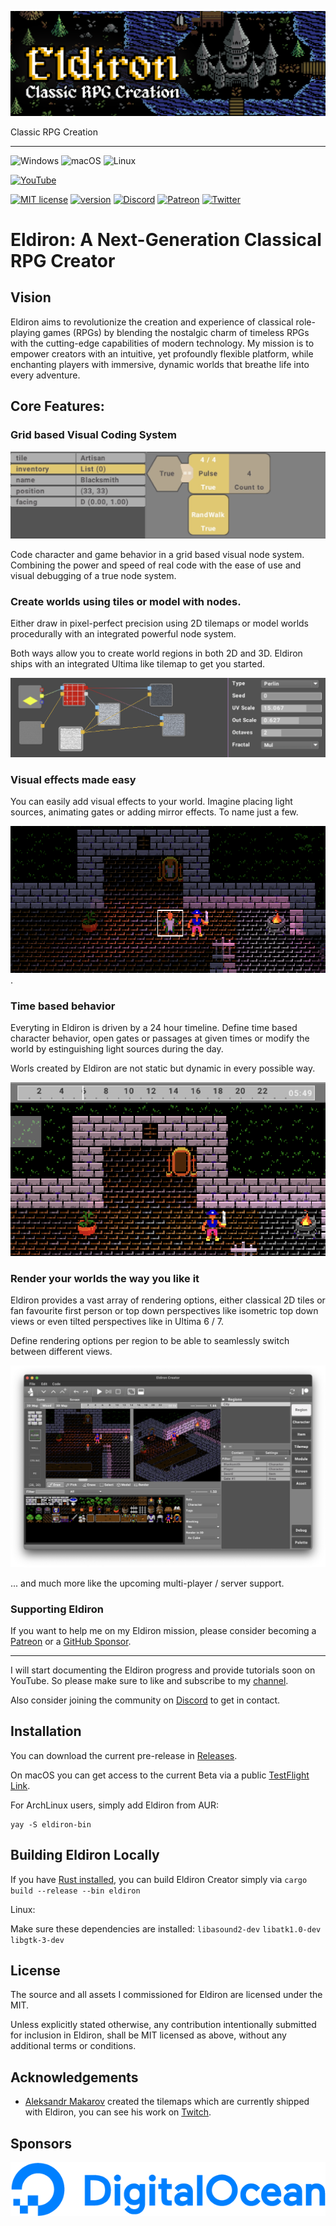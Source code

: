 ![screenshot](images/eldiron_header.png)

Classic RPG Creation

---

![Windows](https://img.shields.io/badge/Windows-0078D6?style=for-the-badge&logo=windows&logoColor=white) ![macOS](https://img.shields.io/badge/mac%20os-000000?style=for-the-badge&logo=macos&logoColor=F0F0F0) ![Linux](https://img.shields.io/badge/Linux-FCC624?style=for-the-badge&logo=linux&logoColor=black)

[![YouTube](https://img.shields.io/badge/YouTube-FF0000?style=for-the-badge&logo=youtube&logoColor=white)](https://www.youtube.com/channel/UCCmrO356zLQv_m8dPEqBUfA)

[![MIT license](https://img.shields.io/badge/License-MIT-blue.svg)](https://lbesson.mit-license.org/) [![version](https://img.shields.io/badge/version-0.8.9-yellow.svg)](https://shields.io/) [![Discord](https://badgen.net/badge/icon/discord?icon=discord&label)](https://discord.gg/ZrNj6baSZU) [![Patreon](https://badgen.net/badge/icon/patreon?icon=patreon&label)](https://patreon.com/eldiron) [![Twitter](https://badgen.net/badge/icon/twitter?icon=twitter&label)](https://twitter.com/EldironRPG)


# Eldiron: A Next-Generation Classical RPG Creator

## Vision

Eldiron aims to revolutionize the creation and experience of classical role-playing games (RPGs) by blending the nostalgic charm of timeless RPGs with the cutting-edge capabilities of modern technology. My mission is to empower creators with an intuitive, yet profoundly flexible platform, while enchanting players with immersive, dynamic worlds that breathe life into every adventure.

## Core Features:

### Grid based Visual Coding System

![Screenshot](images/RandomWalk.gif)

Code character and game behavior in a grid based visual node system. Combining the power and speed of real code with the ease of use and visual debugging of a true node system.

### Create worlds using tiles or model with nodes.

Either draw in pixel-perfect precision using 2D tilemaps or model worlds procedurally with an integrated powerful node system.

Both ways allow you to create world regions in both 2D and 3D. Eldiron ships with an integrated Ultima like tilemap to get you started.

![Model](images/model.png)

### Visual effects made easy

You can easily add visual effects to your world. Imagine placing light sources, animating gates or adding mirror effects. To name just a few.

![Effects](images/effects.png).

### Time based behavior

Everyting in Eldiron is driven by a 24 hour timeline. Define time based character behavior, open gates or passages at given times or modify the world by estinguishing light sources during the day.

Worls created by Eldiron are not static but dynamic in every possible way.

![Timeline](images/timeline.png)

### Render your worlds the way you like it

Eldiron provides a vast array of rendering options, either classical 2D tiles or fan favourite first person or top down perspectives like isometric top down views or even tilted perspectives like in Ultima 6 / 7.

Define rendering options per region to be able to seamlessly switch between different views.

![Screenshot](images/eldiron_screenshot.png)

... and much more like the upcoming multi-player / server support.


### Supporting Eldiron

If you want to help me on my Eldiron mission, please consider becoming a [Patreon](https://patreon.com/eldiron) or a [GitHub Sponsor](https://github.com/sponsors/markusmoenig).

---

I will start documenting the Eldiron progress and provide tutorials soon on YouTube. So please make sure to like and subscribe to my [channel](https://www.youtube.com/channel/UCCmrO356zLQv_m8dPEqBUfA).

Also consider joining the community on [Discord](https://discord.gg/ZrNj6baSZU) to get in contact.

## Installation

You can download the current pre-release in [Releases](https://github.com/markusmoenig/Eldiron/releases).

On macOS you can get access to the current Beta via a public [TestFlight Link](https://testflight.apple.com/join/50oZ5yds).

For ArchLinux users, simply add Eldiron from AUR:

```
yay -S eldiron-bin
```

## Building Eldiron Locally

If you have [Rust installed](https://www.rust-lang.org/tools/install), you can build Eldiron Creator simply via
`cargo build --release --bin eldiron`

Linux:

Make sure these dependencies are installed: `libasound2-dev` `libatk1.0-dev` `libgtk-3-dev`

## License

The source and all assets I commissioned for Eldiron are licensed under the MIT.

Unless explicitly stated otherwise, any contribution intentionally submitted for inclusion in Eldiron, shall be MIT licensed as above, without any additional terms or conditions.

## Acknowledgements

- [Aleksandr Makarov](https://twitter.com/iknowkingrabbit) created the tilemaps which are currently shipped with Eldiron, you can see his work on [Twitch](https://iknowkingrabbit.itch.io).

## Sponsors

[![Digital Ocean](sponsors/DO_Logo_Horizontal_Blue.png)](https://www.digitalocean.com/?utm_medium=opensource&utm_source=Eldiron)
